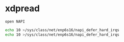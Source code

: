 # xdpread
`open NAPI`
```bash
echo 10 >/sys/class/net/enp6s16/napi_defer_hard_irqs
echo 10 >/sys/class/net/enp6s16/napi_defer_hard_irqs
```


